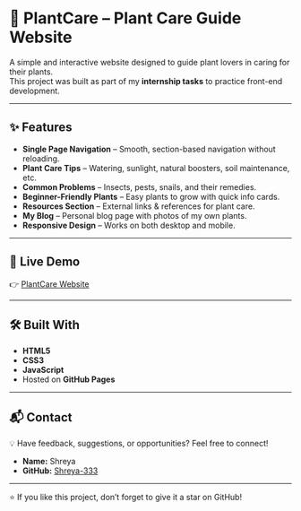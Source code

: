 # 🌱 PlantCare – Plant Care Guide Website  

A simple and interactive website designed to guide plant lovers in caring for their plants.  
This project was built as part of my **internship tasks** to practice front-end development.  

---

## ✨ Features  
- **Single Page Navigation** – Smooth, section-based navigation without reloading.  
- **Plant Care Tips** – Watering, sunlight, natural boosters, soil maintenance, etc.  
- **Common Problems** – Insects, pests, snails, and their remedies.  
- **Beginner-Friendly Plants** – Easy plants to grow with quick info cards.  
- **Resources Section** – External links & references for plant care.  
- **My Blog** – Personal blog page with photos of my own plants.  
- **Responsive Design** – Works on both desktop and mobile.  

---

## 🚀 Live Demo  
👉 [PlantCare Website](https://shreya-333.github.io/plant-care-guide-website/)  

---

## 🛠️ Built With  
- **HTML5**  
- **CSS3**  
- **JavaScript**  
- Hosted on **GitHub Pages**  

---

## 📬 Contact  
💡 Have feedback, suggestions, or opportunities? Feel free to connect!  

- **Name:** Shreya  
- **GitHub:** [Shreya-333](https://github.com/Shreya-333)  

---

⭐ If you like this project, don’t forget to give it a star on GitHub!

